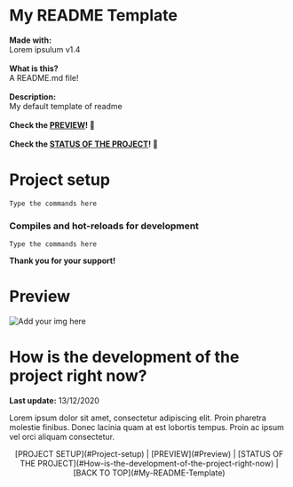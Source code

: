 # My README Template
<b>Made with:</b><br/>
Lorem ipsulum v1.4
<br/><br/>
<b>What is this?</b><br/>
A README.md file!
<br/><br/>
<b>Description:</b><br/>
My default template of readme
<br/><br/>
<b>Check the [PREVIEW](#Preview)! &#128150;</b>
<br/><br/>
<b>Check the [STATUS OF THE PROJECT](#How-is-the-development-of-the-project-right-now)! &#128150;</b>

# Project setup
```
Type the commands here
```

### Compiles and hot-reloads for development
```
Type the commands here
```

<b>Thank you for your support!</b>

# Preview
<img src="overview.png" alt="Add your img here" />


# How is the development of the project right now?
<b>Last update:</b> 13/12/2020

Lorem ipsum dolor sit amet, consectetur adipiscing elit. Proin pharetra molestie finibus. Donec lacinia quam at est lobortis tempus. Proin ac ipsum vel orci aliquam consectetur.

<center>
[PROJECT SETUP](#Project-setup) | [PREVIEW](#Preview) | [STATUS OF THE PROJECT](#How-is-the-development-of-the-project-right-now) | [BACK TO TOP](#My-README-Template)
</center>